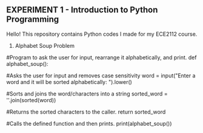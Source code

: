 ## EXPERIMENT 1 - Introduction to Python Programming
Hello! This repository contains Python codes I made for my ECE2112 course. 

1. Alphabet Soup Problem

#Program to ask the user for input, rearrange it alphabetically, and print.
def alphabet_soup():

#Asks the user for input and removes case sensitivity
    word = input("Enter a word and it will be sorted alphabetically: ").lower()

#Sorts and joins the word/characters into a string 
    sorted_word = ''.join(sorted(word))

#Returns the sorted characters to the caller.
    return sorted_word

#Calls the defined function and then prints.
print(alphabet_soup())
